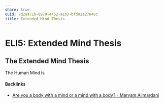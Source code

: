 ```yaml
---
share: true
uuid: 7d2aa71b-8979-4452-a1b3-bfd02a27848c
title: Extended Mind Thesis
---
```

# ELI5: Extended Mind Thesis
The Extended Mind Thesis
------------------------

The Human Mind is

#### Backlinks

* [Are you a body with a mind or a mind with a body? - Maryam Alimardani](/5d03a3de-fd28-4f41-905b-f39790e99b55)